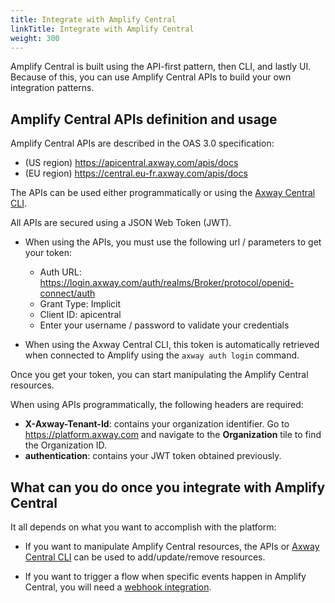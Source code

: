 ```yaml
---
title: Integrate with Amplify Central
linkTitle: Integrate with Amplify Central
weight: 300
---
```

Amplify Central is built using the API-first pattern, then CLI, and lastly UI. Because of this, you can use Amplify Central APIs to build your own integration patterns.

## Amplify Central APIs definition and usage

Amplify Central APIs are described in the OAS 3.0 specification:

* (US region) <https://apicentral.axway.com/apis/docs>
* (EU region) <https://central.eu-fr.axway.com/apis/docs>

The APIs can be used either programmatically or using the [Axway Central CLI](/docs/integrate_with_central/cli_central/).

All APIs are secured using a JSON Web Token (JWT).

* When using the APIs, you must use the following url / parameters to get your token:

    * Auth URL: <https://login.axway.com/auth/realms/Broker/protocol/openid-connect/auth>
    * Grant Type: Implicit
    * Client ID: apicentral
    * Enter your username / password to validate your credentials

* When using the Axway Central CLI, this token is automatically retrieved when connected to Amplify using the `axway auth login` command.

Once you get your token, you can start manipulating the Amplify Central resources.

When using APIs programmatically, the following headers are required:

* **X-Axway-Tenant-Id**: contains your organization identifier. Go to <https://platform.axway.com> and navigate to the **Organization** tile to find the Organization ID.
* **authentication**: contains your JWT token obtained previously.

## What can you do once you integrate with Amplify Central

It all depends on what you want to accomplish with the platform:

* If you want to manipulate Amplify Central resources, the APIs or [Axway Central CLI](/docs/integrate_with_central/cli_central/a) can be used to add/update/remove resources.

* If you want to trigger a flow when specific events happen in Amplify Central, you will need a [webhook integration](/docs/integrate_with_central/webhook/).
